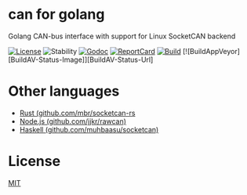 # can for golang

Golang CAN-bus interface with support for Linux SocketCAN backend

[![License][License-Image]][License-Url]
![Stability][Stability-Status-Image]
[![Godoc][Godoc-Image]][Godoc-Url]
[![ReportCard][ReportCard-Image]][ReportCard-Url]
[![Build][Build-Status-Image]][Build-Status-Url]
[![BuildAppVeyor][BuildAV-Status-Image]][BuildAV-Status-Url]

# Other languages

* [Rust (github.com/mbr/socketcan-rs](https://github.com/mbr/socketcan-rs)
* [Node.js (github.com/jjkr/rawcan)](https://github.com/jjkr/rawcan)
* [Haskell (github.com/muhbaasu/socketcan)](https://github.com/muhbaasu/socketcan)

# License

[MIT](LICENSE)

[License-Url]: http://opensource.org/licenses/MIT
[License-Image]: https://img.shields.io/npm/l/express.svg
[Stability-Status-Image]: http://badges.github.io/stability-badges/dist/experimental.svg
[Build-Status-Url]: http://travis-ci.org/xor-gate/can
[Build-Status-Image]: https://travis-ci.org/xor-gate/can.svg?branch=master
[Godoc-Url]: https://godoc.org/github.com/xor-gate/can
[Godoc-Image]: https://godoc.org/github.com/xor-gate/can?status.svg
[ReportCard-Url]: http://goreportcard.com/report/xor-gate/can
[ReportCard-Image]: https://goreportcard.com/badge/github.com/xor-gate/can
